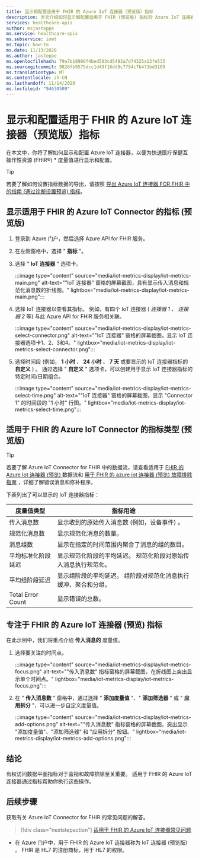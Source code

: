 ```yaml
---
title: 显示和配置适用于 FHIR 的 Azure IoT 连接器（预览版）指标
description: 本文介绍如何显示和配置适用于 FHIR (预览版) 指标的 Azure IoT 连接器。
services: healthcare-apis
author: msjasteppe
ms.service: healthcare-apis
ms.subservice: iomt
ms.topic: how-to
ms.date: 11/13/2020
ms.author: jasteppe
ms.openlocfilehash: 79a7b18986f4bed503cd5493a7d74325a13fe535
ms.sourcegitcommit: 9826fb9575dcc1d49f16dd8c7794c7b471bd3109
ms.translationtype: MT
ms.contentlocale: zh-CN
ms.lasthandoff: 11/14/2020
ms.locfileid: "94630509"
---
```

# <a name="display-and-configure-azure-iot-connector-for-fhir-preview-metrics"></a>显示和配置适用于 FHIR 的 Azure IoT 连接器（预览版）指标 

在本文中，你将了解如何显示和配置 Azure IoT 连接器，以便为快速医疗保健互操作性资源 (FHIR&#174;) * 度量值进行显示和配置。

> [!TIP]
> 若要了解如何设置指标数据的导出，请按照 [导出 Azure IoT 连接器 FOR FHIR 中的指南 (通过诊断设置预览) 指标](./iot-metrics-diagnostics-export.md)。

## <a name="display-metrics-for-azure-iot-connector-for-fhir-preview"></a>显示适用于 FHIR 的 Azure IoT Connector 的指标 (预览版) 

1. 登录到 Azure 门户，然后选择 Azure API for FHIR 服务。 

2. 在左侧窗格中，选择 " **指标** "。 

3. 选择 " **IoT 连接器** " 选项卡。

   :::image type="content" source="media/iot-metrics-display/iot-metrics-main.png" alt-text="&quot;IoT 连接器&quot; 窗格的屏幕截图，具有显示传入消息和规范化消息数的折线图。" lightbox="media/iot-metrics-display/iot-metrics-main.png"::: 

4. 选择 IoT 连接器以查看其指标。 例如，有四个 IoT 连接器 ( *连接器 1* 、 *连接器 2* 等) 与此 Azure API for FHIR 服务相关联。

   :::image type="content" source="media/iot-metrics-display/iot-metrics-select-connector.png" alt-text="&quot;IoT 连接器&quot; 窗格的屏幕截图，显示 IoT 连接器选项卡1、2、3和4。" lightbox="media/iot-metrics-display/iot-metrics-select-connector.png"::: 

5. 选择时间段 (例如， **1 小时** 、 **24 小时** 、 **7 天** 或要显示的 IoT 连接器指标的 **自定义** ) 。 通过选择 " **自定义** " 选项卡，可以创建用于显示 IoT 连接器指标的特定时间/日期组合。

   :::image type="content" source="media/iot-metrics-display/iot-metrics-select-time.png" alt-text="&quot;IoT 连接器&quot; 窗格的屏幕截图，显示 &quot;Connector 1&quot; 的时间段的 &quot;1 小时&quot; 行图。" lightbox="media/iot-metrics-display/iot-metrics-select-time.png"::: 
 
## <a name="metric-types-for-azure-iot-connector-for-fhir-preview"></a>适用于 FHIR 的 Azure IoT Connector 的指标类型 (预览版)  

> [!TIP]
> 若要了解 Azure IoT Connector for FHIR 中的数据流，请查看适用于 [FHIR 的 Azure Iot 连接器 (预览) ](./iot-data-flow.md) 数据流和 [用于 FHIR 的 azure iot 连接器 (预览) 故障排除指南](./iot-troubleshoot-guide.md) ，详细了解错误消息和修补程序。

下表列出了可以显示的 IoT 连接器指标：

|度量值类型|指标用途| 
|-----------|--------------|
|传入消息数|显示收到的原始传入消息数 (例如，设备事件) 。|
|规范化消息数|显示规范化消息的数量。|
|消息组数|显示在指定的时间范围内聚合了消息的组的数目。|
|平均标准化阶段延迟|显示规范化阶段的平均延迟。 规范化阶段对原始传入消息执行规范化。|
|平均组阶段延迟|显示组阶段的平均延迟。 组阶段对规范化消息执行缓冲、聚合和分组。| 
|Total Error Count|显示错误的总数。| 

## <a name="focus-on-and-configure-azure-iot-connector-for-fhir-preview-metrics"></a>专注于 FHIR 的 Azure IoT 连接器 (预览) 指标

在此示例中，我们将重点介绍 **传入消息的** 度量值。

1. 选择要关注的时间点。

   :::image type="content" source="media/iot-metrics-display/iot-metrics-focus.png" alt-text="&quot;传入消息数&quot; 指标窗格的屏幕截图，在折线图上突出显示单个时间点。" lightbox="media/iot-metrics-display/iot-metrics-focus.png"::: 

2. 在 " **传入消息数** " 窗格中，通过选择 " **添加度量值** "、" **添加筛选器** " 或 " **应用拆分** "，可以进一步自定义度量值。 

   :::image type="content" source="media/iot-metrics-display/iot-metrics-add-options.png" alt-text="&quot;传入消息数&quot; 指标窗格的屏幕截图，突出显示 &quot;添加度量值&quot;、&quot;添加筛选器&quot; 和 &quot;应用拆分&quot; 按钮。" lightbox="media/iot-metrics-display/iot-metrics-add-options.png"::: 

## <a name="conclusion"></a>结论 
有权访问数据平面指标对于监视和故障排除至关重要。 适用于 FHIR 的 Azure IoT 连接器通过指标帮助你执行这些操作。 

## <a name="next-steps"></a>后续步骤

获取有关 Azure IoT Connector for FHIR 的常见问题的解答。

>[!div class="nextstepaction"]
>[适用于 FHIR 的 Azure IoT 连接器常见问题](fhir-faq.md)

* 在 Azure 门户中，用于 FHIR 的 Azure IoT 连接器称为 IoT 连接器 (预览版) 。 FHIR 是 HL7 的注册商标，用于 HL7 的权限。 
